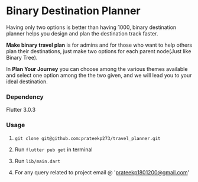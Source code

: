 # Binary Destination Planner

Having only two options is better than having 1000, binary destination planner helps you design and plan the destination track faster.

**Make binary travel plan** is for admins and for those who want to help others plan their destinations, just make two options for each parent node(Just like Binary Tree).

In **Plan Your Journey** you can choose among the various themes available and select one option among the the two given, and we will lead you to your ideal destination.

### Dependency

Flutter 3.0.3

### Usage

1. `git clone git@github.com:prateekp273/travel_planner.git`
  
2. Run `flutter pub get` in terminal
  
3. Run `lib/main.dart`

4. For any query related to project email @ 'prateekp1801200@gmail.com'